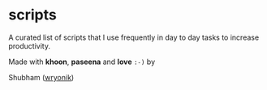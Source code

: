 # scripts
A curated list of scripts that I use frequently in day to day tasks to increase productivity.

Made with **khoon**, **paseena** and **love** `:-)` by

Shubham ([wryonik](https://github.com/wryonik))
